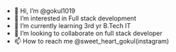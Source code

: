 - 👋 Hi, I’m @gokul1019
- 👀 I’m interested in Full stack development
- 🌱 I’m currently learning 3rd yr B.Tech IT
- 💞️ I’m looking to collaborate on full stack developer
- 📫 How to reach me @sweet_heart_gokul(instagram)

<!---
gokul1019/gokul1019 is a ✨ special ✨ repository because its `README.md` (this file) appears on your GitHub profile.
You can click the Preview link to take a look at your changes.
--->
